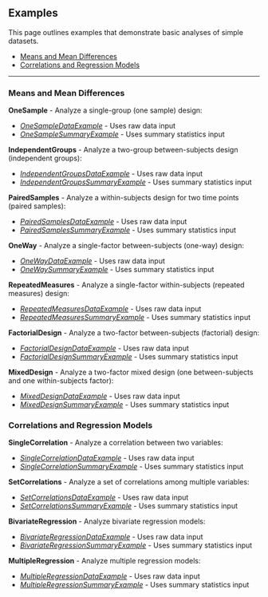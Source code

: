 ## Examples

This page outlines examples that demonstrate basic analyses of simple datasets.

- [Means and Mean Differences](#means-and-mean-differences)
- [Correlations and Regression Models](#correlations-and-regression-models)

---

### Means and Mean Differences

**OneSample** - Analyze a single-group (one sample) design:

- [*OneSampleDataExample*](./OneSampleDataExample.md) - Uses raw data input
- [*OneSampleSummaryExample*](./OneSampleSummaryExample.md) - Uses summary statistics input

**IndependentGroups** - Analyze a two-group between-subjects design (independent groups):

- [*IndependentGroupsDataExample*](./IndependentGroupsDataExample.md) - Uses raw data input
- [*IndependentGroupsSummaryExample*](./IndependentGroupsSummaryExample.md) - Uses summary statistics input

**PairedSamples** - Analyze a within-subjects design for two time points (paired samples):

- [*PairedSamplesDataExample*](./PairedSamplesDataExample.md) - Uses raw data input
- [*PairedSamplesSummaryExample*](./PairedSamplesSummaryExample.md) - Uses summary statistics input

**OneWay** - Analyze a single-factor between-subjects (one-way) design:

- [*OneWayDataExample*](./OneWayDataExample.md) - Uses raw data input
- [*OneWaySummaryExample*](./OneWaySummaryExample.md) - Uses summary statistics input

**RepeatedMeasures** - Analyze a single-factor within-subjects (repeated measures) design:

- [*RepeatedMeasuresDataExample*](./RepeatedMeasuresDataExample.md) - Uses raw data input
- [*RepeatedMeasuresSummaryExample*](./RepeatedMeasuresSummaryExample.md) - Uses summary statistics input

**FactorialDesign** - Analyze a two-factor between-subjects (factorial) design:

- [*FactorialDesignDataExample*](./FactorialDesignDataExample.md) - Uses raw data input
- [*FactorialDesignSummaryExample*](./FactorialDesignSummaryExample.md) - Uses summary statistics input

**MixedDesign** - Analyze a two-factor mixed design (one between-subjects and one within-subjects factor):

- [*MixedDesignDataExample*](./MixedDesignDataExample.md) - Uses raw data input
- [*MixedDesignSummaryExample*](./MixedDesignSummaryExample.md) - Uses summary statistics input

### Correlations and Regression Models

**SingleCorrelation** - Analyze a correlation between two variables:

- [*SingleCorrelationDataExample*](./SingleCorrelationDataExample.md) - Uses raw data input
- [*SingleCorrelationSummaryExample*](./SingleCorrelationSummaryExample.md) - Uses summary statistics input

**SetCorrelations** - Analyze a set of correlations among multiple variables:

- [*SetCorrelationsDataExample*](./SetCorrelationsDataExample.md) - Uses raw data input
- [*SetCorrelationsSummaryExample*](./SetCorrelationsSummaryExample.md) - Uses summary statistics input

**BivariateRegression** - Analyze bivariate regression models:

- [*BivariateRegressionDataExample*](./BivariateRegressionDataExample.md) - Uses raw data input
- [*BivariateRegressionSummaryExample*](./BivariateRegressionSummaryExample.md) - Uses summary statistics input

**MultipleRegression** - Analyze multiple regression models:

- [*MultipleRegressionDataExample*](./MultipleRegressionDataExample.md) - Uses raw data input
- [*MultipleRegressionSummaryExample*](./MultipleRegressionSummaryExample.md) - Uses summary statistics input
